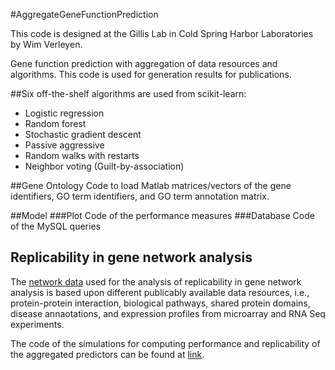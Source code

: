 #AggregateGeneFunctionPrediction

This code is designed at the Gillis Lab in Cold Spring Harbor Laboratories by Wim Verleyen.

Gene function prediction with aggregation of data resources and algorithms. This code is used for generation results for publications.

##Six off-the-shelf algorithms are used from scikit-learn:

* Logistic regression
* Random forest
* Stochastic gradient descent
* Passive aggressive
* Random walks with restarts
* Neighbor voting (Guilt-by-association)

##Gene Ontology
Code to load Matlab matrices/vectors of the gene identifiers, GO term identifiers, and GO term annotation matrix.

##Model
###Plot
Code of the performance measures
###Database
Code of the MySQL queries

## Replicability in gene network analysis

The [network data](http://gillislab.labsites.cshl.edu/supplements/replicability-in-gene-function-prediction-2/) used for the analysis of replicability in gene network analysis is based upon different publicably available data resources, i.e., protein-protein interaction, biological pathways, shared protein domains, disease annaotations, and expression profiles from microarray and RNA Seq experiments.

The code of the simulations for computing performance and replicability of the aggregated predictors can be found at [link](https://github.com/wimverleyen/AggregateGeneFunctionPrediction/blob/master/Replicability/replicability.py).

